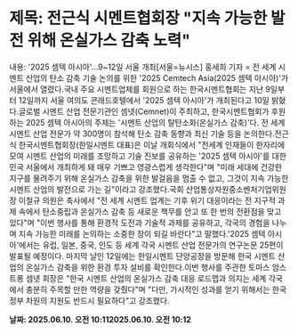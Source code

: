 # **제목: 전근식 시멘트협회장 "지속 가능한 발전 위해 온실가스 감축 노력"**

  내용: '2025 셈텍 아시아'…9~12일 서울 개최[서울=뉴시스] 홍세희 기자 = 전 세계 시멘트 산업의 탄소 감축 기술 논의를 위한 '2025 Cemtech Asia(2025 셈텍 아시아)'가 서울에서 열렸다.국내 주요 시멘트업체를 회원으로 하는 한국시멘트협회는 지난 9일부터 12일까지 서울 여의도 콘래드호텔에서 '2025 셈텍 아시아'가 개최된다고 10일 밝혔다.글로벌 시멘트 산업 전문기관인 셈넷(Cemnet)이 주최하고, 한국시멘트협회가 후원하는 2025 셈텍 아시아의 주제는 '시멘트 산업의 탈탄소화(온실가스 감축)'다. 전 세계 시멘트 산업 전문가 약 300명이 참석해 탄소 감축 동향과 최신 기술 등을 논의한다.전근식 한국시멘트협회장(한일시멘트 대표)은 이날 개회식에서 "전세계 인재들이 한자리에 모여 시멘트 산업의 미래를 조망하고 기술 진보를 공유하는 '2025 셈텍 아시아'를 대한민국 서울에서 개최하게 돼 매우 기쁘고 영광스럽게 생각한다"며 "미래 세대에 건강한 지구를 물려주기 위해 온실가스 감축을 위한 발걸음을 멈출 수 없고, 그것이 지속 가능한 시멘트 산업의 발전으로 가는 길"이라고 강조했다.국회 산업통상자원중소벤처기업위원장 이철규 의원은 축사에서 "전 세계 시멘트 업계는 기후 위기 대응이라는 전 지구적 과제 속에서 탄소중립과 온실가스 감축 등 새로운 책무를 안고 또 한 번의 전환점을 맞고 있다"며 "이번 행사를 통해 환경적 도전과 기술적 과제를 공유하고, 각국의 경험을 나누며 지속 가능한 미래를 논의하는 소중한 장이 되길 바란다"고 말했다.'2025 셈텍 아시아'에서는 유럽, 일본, 중국, 인도 등 세계 각국 시멘트 산업 전문가의 연구논문 25편이 발표될 예정이다. 마지막 날인 12일에는 한일시멘트 단양공장을 방문해 한국 시멘트 산업의 온실가스 감축을 위한 환경 투자 설비를 확인한다.이번 행사를 주관한 토마스 암스트롱 셈넷 회장은 "한국 시멘트 산업의 온실가스 감축 대응 로드맵과 의지는 세계 각국에서 충분히 주목할 만한 역량을 갖췄다"며 "다만, 가시적인 성과를 얻기 위해서는 한국 정부 차원의 지원도 반드시 필요하다"고 강조했다.

  **날짜: 2025.06.10. 오전 10:112025.06.10. 오전 10:12**